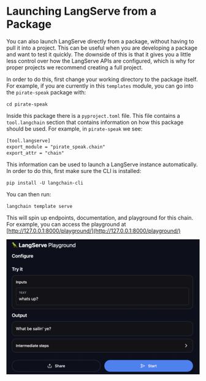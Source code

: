 # Launching LangServe from a Package

You can also launch LangServe directly from a package, without having to pull it into a project.
This can be useful when you are developing a package and want to test it quickly.
The downside of this is that it gives you a little less control over how the LangServe APIs are configured,
which is why for proper projects we recommend creating a full project.

In order to do this, first change your working directory to the package itself.
For example, if you are currently in this `templates` module, you can go into the `pirate-speak` package with:

```shell
cd pirate-speak
```

Inside this package there is a `pyproject.toml` file.
This file contains a `tool.langchain` section that contains information on how this package should be used.
For example, in `pirate-speak` we see:

```text
[tool.langserve]
export_module = "pirate_speak.chain"
export_attr = "chain"
```

This information can be used to launch a LangServe instance automatically.
In order to do this, first make sure the CLI is installed:

```shell
pip install -U langchain-cli
```

You can then run:

```shell
langchain template serve
```

This will spin up endpoints, documentation, and playground for this chain.
For example, you can access the playground at [http://127.0.0.1:8000/playground/](http://127.0.0.1:8000/playground/)

![playground.png](playground.png)
